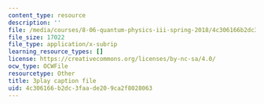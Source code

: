 ```yaml
---
content_type: resource
description: ''
file: /media/courses/8-06-quantum-physics-iii-spring-2018/4c306166b2dc3faade209ca2f8028063_868odGqmB1E.srt
file_size: 17022
file_type: application/x-subrip
learning_resource_types: []
license: https://creativecommons.org/licenses/by-nc-sa/4.0/
ocw_type: OCWFile
resourcetype: Other
title: 3play caption file
uid: 4c306166-b2dc-3faa-de20-9ca2f8028063
---
```

